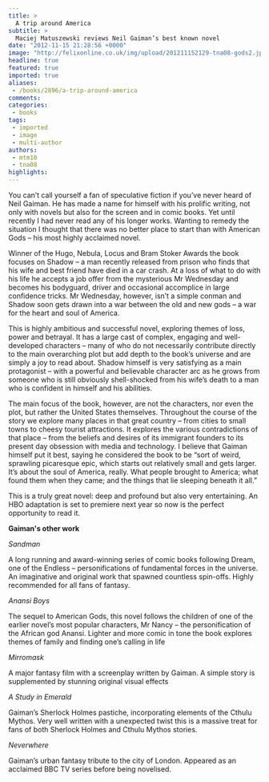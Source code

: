 ```yaml
---
title: >
  A trip around America
subtitle: >
  Maciej Matuszewski reviews Neil Gaiman’s best known novel
date: "2012-11-15 21:28:56 +0000"
image: "http://felixonline.co.uk/img/upload/201211152129-tna08-gods2.jpg"
headline: true
featured: true
imported: true
aliases:
 - /books/2896/a-trip-around-america
comments:
categories:
 - books
tags:
 - imported
 - image
 - multi-author
authors:
 - mtm10
 - tna08
highlights:
---
```


You can’t call yourself a fan of speculative fiction if you’ve never heard of Neil Gaiman. He has made a name for himself with his prolific writing, not only with novels but also for the screen and in comic books. Yet until recently I had never read any of his longer works. Wanting to remedy the situation I thought that there was no better place to start than with American Gods – his most highly acclaimed novel.

Winner of the Hugo, Nebula, Locus and Bram Stoker Awards the book focuses on Shadow – a man recently released from prison who finds that his wife and best friend have died in a car crash. At a loss of what to do with his life he accepts a job offer from the mysterious Mr Wednesday and becomes his bodyguard, driver and occasional accomplice in large confidence tricks. Mr Wednesday, however, isn’t a simple conman and Shadow soon gets drawn into a war between the old and new gods – a war for the heart and soul of America.

This is highly ambitious and successful novel, exploring themes of loss, power and betrayal. It has a large cast of complex, engaging and well-developed characters – many of who do not necessarily contribute directly to the main overarching plot but add depth to the book’s universe and are simply a joy to read about. Shadow himself is very satisfying as a main protagonist – with a powerful and believable character arc as he grows from someone who is still obviously shell-shocked from his wife’s death to a man who is confident in himself and his abilities.

The main focus of the book, however, are not the characters, nor even the plot, but rather the United States themselves. Throughout the course of the story we explore many places in that great country – from cities to small towns to cheesy tourist attractions. It explores the various contradictions of that place – from the beliefs and desires of its immigrant founders to its present day obsession with media and technology. I believe that Gaiman himself put it best, saying he considered the book to be “sort of weird, sprawling picaresque epic, which starts out relatively small and gets larger. It’s about the soul of America, really. What people brought to America; what found them when they came; and the things that lie sleeping beneath it all.”

This is a truly great novel: deep and profound but also very entertaining. An HBO adaptation is set to premiere next year so now is the perfect opportunity to read it.

__Gaiman's other work__

_Sandman_

A long running and award-winning series of comic books following Dream, one of the Endless – personifications of fundamental forces in the universe. An imaginative and original work that spawned countless spin-offs. Highly recommended for all fans of fantasy.

_Anansi Boys_

The sequel to American Gods, this novel follows the children of one of the earlier novel’s most popular characters, Mr Nancy – the personification of the African god Anansi. Lighter and more comic in tone the book explores themes of family and finding one’s calling in life

_Mirromask_

A major fantasy film with a screenplay written by Gaiman. A simple story is supplemented by stunning original visual effects

_A Study in Emerald_

Gaiman’s Sherlock Holmes pastiche, incorporating elements of the Cthulu Mythos. Very well written with a unexpected twist this is a massive treat for fans of both Sherlock Holmes and Cthulu Mythos stories.

_Neverwhere_

Gaiman’s urban fantasy tribute to the city of London. Appeared as an acclaimed BBC TV series before being novelised.
